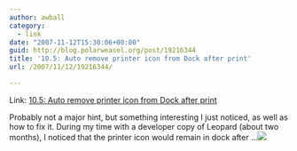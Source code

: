 ```yaml
---
author: awball
category:
  - link
date: "2007-11-12T15:30:06+00:00"
guid: http://blog.polarweasel.org/post/19216344
title: '10.5: Auto remove printer icon from Dock after print'
url: /2007/11/12/19216344/

---
```

Link: [10.5: Auto remove printer icon from Dock after print](http://feeds.macworld.com/~r/macosxhints/leopard/~3/183613898/article.php)

Probably not a major hint, but something interesting I just noticed, as well as how to fix it. During my time with a developer copy of Leopard (about two months), I noticed that the printer icon would remain in dock after …![](http://feeds.macworld.com/~r/macosxhints/leopard/~4/183613898)
